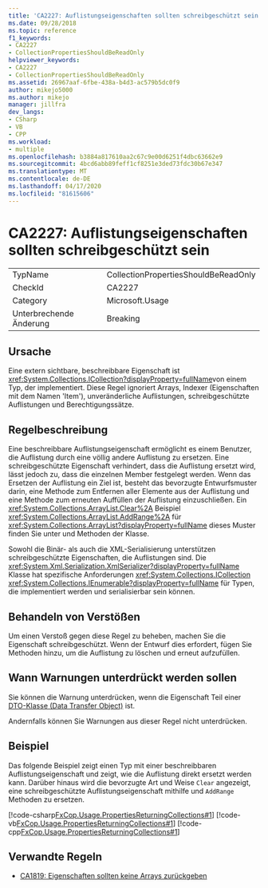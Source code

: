```yaml
---
title: 'CA2227: Auflistungseigenschaften sollten schreibgeschützt sein'
ms.date: 09/28/2018
ms.topic: reference
f1_keywords:
- CA2227
- CollectionPropertiesShouldBeReadOnly
helpviewer_keywords:
- CA2227
- CollectionPropertiesShouldBeReadOnly
ms.assetid: 26967aaf-6fbe-438a-b4d3-ac579b5dc0f9
author: mikejo5000
ms.author: mikejo
manager: jillfra
dev_langs:
- CSharp
- VB
- CPP
ms.workload:
- multiple
ms.openlocfilehash: b3884a817610aa2c67c9e00d6251f4dbc63662e9
ms.sourcegitcommit: 4bcd6abb89feff1cf8251e3ded73fdc30b67e347
ms.translationtype: MT
ms.contentlocale: de-DE
ms.lasthandoff: 04/17/2020
ms.locfileid: "81615606"
---
```

# <a name="ca2227-collection-properties-should-be-read-only"></a>CA2227: Auflistungseigenschaften sollten schreibgeschützt sein

|||
|-|-|
|TypName|CollectionPropertiesShouldBeReadOnly|
|CheckId|CA2227|
|Category|Microsoft.Usage|
|Unterbrechende Änderung|Breaking|

## <a name="cause"></a>Ursache

Eine extern sichtbare, beschreibbare Eigenschaft ist <xref:System.Collections.ICollection?displayProperty=fullName>von einem Typ, der implementiert. Diese Regel ignoriert Arrays, Indexer (Eigenschaften mit dem Namen 'Item'), unveränderliche Auflistungen, schreibgeschützte Auflistungen und Berechtigungssätze.

## <a name="rule-description"></a>Regelbeschreibung

Eine beschreibbare Auflistungseigenschaft ermöglicht es einem Benutzer, die Auflistung durch eine völlig andere Auflistung zu ersetzen. Eine schreibgeschützte Eigenschaft verhindert, dass die Auflistung ersetzt wird, lässt jedoch zu, dass die einzelnen Member festgelegt werden. Wenn das Ersetzen der Auflistung ein Ziel ist, besteht das bevorzugte Entwurfsmuster darin, eine Methode zum Entfernen aller Elemente aus der Auflistung und eine Methode zum erneuten Auffüllen der Auflistung einzuschließen. Ein <xref:System.Collections.ArrayList.Clear%2A> Beispiel <xref:System.Collections.ArrayList.AddRange%2A> für <xref:System.Collections.ArrayList?displayProperty=fullName> dieses Muster finden Sie unter und Methoden der Klasse.

Sowohl die Binär- als auch die XML-Serialisierung unterstützen schreibgeschützte Eigenschaften, die Auflistungen sind. Die <xref:System.Xml.Serialization.XmlSerializer?displayProperty=fullName> Klasse hat spezifische Anforderungen <xref:System.Collections.ICollection> <xref:System.Collections.IEnumerable?displayProperty=fullName> für Typen, die implementiert werden und serialisierbar sein können.

## <a name="how-to-fix-violations"></a>Behandeln von Verstößen

Um einen Verstoß gegen diese Regel zu beheben, machen Sie die Eigenschaft schreibgeschützt. Wenn der Entwurf dies erfordert, fügen Sie Methoden hinzu, um die Auflistung zu löschen und erneut aufzufüllen.

## <a name="when-to-suppress-warnings"></a>Wann Warnungen unterdrückt werden sollen

Sie können die Warnung unterdrücken, wenn die Eigenschaft Teil einer [DTO-Klasse (Data Transfer Object)](/previous-versions/msp-n-p/ff649585(v=pandp.10)) ist.

Andernfalls können Sie Warnungen aus dieser Regel nicht unterdrücken.

## <a name="example"></a>Beispiel

Das folgende Beispiel zeigt einen Typ mit einer beschreibbaren Auflistungseigenschaft und zeigt, wie die Auflistung direkt ersetzt werden kann. Darüber hinaus wird die bevorzugte Art und Weise `Clear` angezeigt, eine schreibgeschützte Auflistungseigenschaft mithilfe und `AddRange` Methoden zu ersetzen.

[!code-csharp[FxCop.Usage.PropertiesReturningCollections#1](../code-quality/codesnippet/CSharp/ca2227-collection-properties-should-be-read-only_1.cs)]
[!code-vb[FxCop.Usage.PropertiesReturningCollections#1](../code-quality/codesnippet/VisualBasic/ca2227-collection-properties-should-be-read-only_1.vb)]
[!code-cpp[FxCop.Usage.PropertiesReturningCollections#1](../code-quality/codesnippet/CPP/ca2227-collection-properties-should-be-read-only_1.cpp)]

## <a name="related-rules"></a>Verwandte Regeln

- [CA1819: Eigenschaften sollten keine Arrays zurückgeben](../code-quality/ca1819.md)
